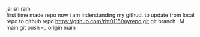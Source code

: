 jai sri ram\
first time made repo 
now i am inderstanding my githud.
to update from local repo to github repo
https://github.com/rht0115/myrepo.git
git branch -M main
git push -u origin main
